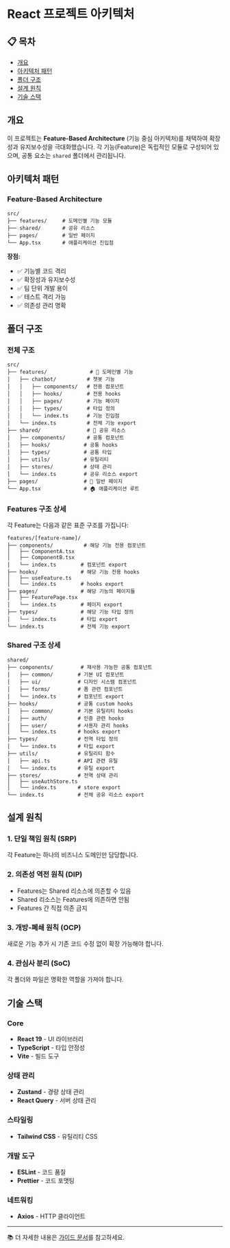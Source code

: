 # React 프로젝트 아키텍처

## 📋 목차
- [개요](#개요)
- [아키텍처 패턴](#아키텍처-패턴)
- [폴더 구조](#폴더-구조)
- [설계 원칙](#설계-원칙)
- [기술 스택](#기술-스택)

## 개요

이 프로젝트는 **Feature-Based Architecture** (기능 중심 아키텍처)를 채택하여 확장성과 유지보수성을 극대화했습니다. 각 기능(Feature)은 독립적인 모듈로 구성되어 있으며, 공통 요소는 `shared` 폴더에서 관리됩니다.

## 아키텍처 패턴

### Feature-Based Architecture

```
src/
├── features/     # 도메인별 기능 모듈
├── shared/       # 공유 리소스
├── pages/        # 일반 페이지
└── App.tsx       # 애플리케이션 진입점
```

**장점:**
- ✅ 기능별 코드 격리
- ✅ 확장성과 유지보수성
- ✅ 팀 단위 개발 용이
- ✅ 테스트 격리 가능
- ✅ 의존성 관리 명확

## 폴더 구조

### 전체 구조
```
src/
├── features/              # 🎯 도메인별 기능
│   ├── chatbot/          # 챗봇 기능
│   │   ├── components/   # 전용 컴포넌트
│   │   ├── hooks/        # 전용 hooks
│   │   ├── pages/        # 기능 페이지
│   │   ├── types/        # 타입 정의
│   │   └── index.ts      # 기능 진입점
│   └── index.ts          # 전체 기능 export
├── shared/               # 🔄 공유 리소스
│   ├── components/       # 공통 컴포넌트
│   ├── hooks/           # 공통 hooks
│   ├── types/           # 공통 타입
│   ├── utils/           # 유틸리티
│   ├── stores/          # 상태 관리
│   └── index.ts         # 공유 리소스 export
├── pages/               # 📄 일반 페이지
└── App.tsx              # 🏠 애플리케이션 루트
```

### Features 구조 상세

각 Feature는 다음과 같은 표준 구조를 가집니다:

```
features/[feature-name]/
├── components/          # 해당 기능 전용 컴포넌트
│   ├── ComponentA.tsx
│   ├── ComponentB.tsx
│   └── index.ts        # 컴포넌트 export
├── hooks/              # 해당 기능 전용 hooks
│   ├── useFeature.ts
│   └── index.ts        # hooks export
├── pages/              # 해당 기능의 페이지들
│   ├── FeaturePage.tsx
│   └── index.ts        # 페이지 export
├── types/              # 해당 기능 타입 정의
│   └── index.ts        # 타입 export
└── index.ts            # 전체 기능 export
```

### Shared 구조 상세

```
shared/
├── components/         # 재사용 가능한 공통 컴포넌트
│   ├── common/        # 기본 UI 컴포넌트
│   ├── ui/            # 디자인 시스템 컴포넌트
│   ├── forms/         # 폼 관련 컴포넌트
│   └── index.ts       # 컴포넌트 export
├── hooks/             # 공통 custom hooks
│   ├── common/        # 기본 유틸리티 hooks
│   ├── auth/          # 인증 관련 hooks
│   ├── user/          # 사용자 관리 hooks
│   └── index.ts       # hooks export
├── types/             # 전역 타입 정의
│   └── index.ts       # 타입 export
├── utils/             # 유틸리티 함수
│   ├── api.ts         # API 관련 유틸
│   └── index.ts       # 유틸 export
├── stores/            # 전역 상태 관리
│   ├── useAuthStore.ts
│   └── index.ts       # store export
└── index.ts           # 전체 공유 리소스 export
```

## 설계 원칙

### 1. 단일 책임 원칙 (SRP)
각 Feature는 하나의 비즈니스 도메인만 담당합니다.

### 2. 의존성 역전 원칙 (DIP)
- Features는 Shared 리소스에 의존할 수 있음
- Shared 리소스는 Features에 의존하면 안됨
- Features 간 직접 의존 금지

### 3. 개방-폐쇄 원칙 (OCP)
새로운 기능 추가 시 기존 코드 수정 없이 확장 가능해야 합니다.

### 4. 관심사 분리 (SoC)
각 폴더와 파일은 명확한 역할을 가져야 합니다.

## 기술 스택

### Core
- **React 19** - UI 라이브러리
- **TypeScript** - 타입 안정성
- **Vite** - 빌드 도구

### 상태 관리
- **Zustand** - 경량 상태 관리
- **React Query** - 서버 상태 관리

### 스타일링
- **Tailwind CSS** - 유틸리티 CSS

### 개발 도구
- **ESLint** - 코드 품질
- **Prettier** - 코드 포맷팅

### 네트워킹
- **Axios** - HTTP 클라이언트

---

📚 더 자세한 내용은 [가이드 문서](../guides/)를 참고하세요.
